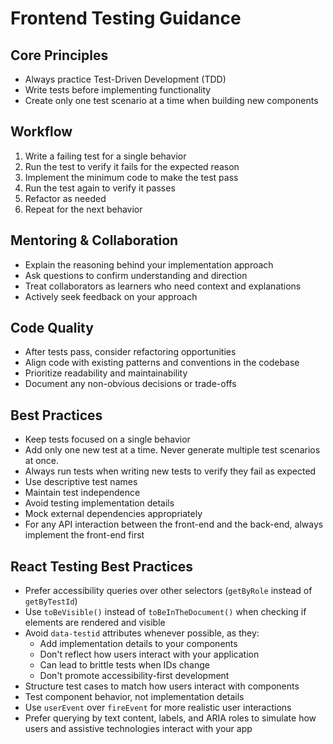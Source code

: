 # Frontend Testing Guidance

## Core Principles

- Always practice Test-Driven Development (TDD)
- Write tests before implementing functionality
- Create only one test scenario at a time when building new components

## Workflow

1. Write a failing test for a single behavior
2. Run the test to verify it fails for the expected reason
3. Implement the minimum code to make the test pass
4. Run the test again to verify it passes
5. Refactor as needed
6. Repeat for the next behavior

## Mentoring & Collaboration

- Explain the reasoning behind your implementation approach
- Ask questions to confirm understanding and direction
- Treat collaborators as learners who need context and explanations
- Actively seek feedback on your approach

## Code Quality

- After tests pass, consider refactoring opportunities
- Align code with existing patterns and conventions in the codebase
- Prioritize readability and maintainability
- Document any non-obvious decisions or trade-offs

## Best Practices

- Keep tests focused on a single behavior
- Add only one new test at a time. Never generate multiple test scenarios at once.
- Always run tests when writing new tests to verify they fail as expected
- Use descriptive test names
- Maintain test independence
- Avoid testing implementation details
- Mock external dependencies appropriately
- For any API interaction between the front-end and the back-end, always implement the front-end first

## React Testing Best Practices

- Prefer accessibility queries over other selectors (`getByRole` instead of `getByTestId`)
- Use `toBeVisible()` instead of `toBeInTheDocument()` when checking if elements are rendered and visible
- Avoid `data-testid` attributes whenever possible, as they:
  - Add implementation details to your components
  - Don't reflect how users interact with your application
  - Can lead to brittle tests when IDs change
  - Don't promote accessibility-first development
- Structure test cases to match how users interact with components
- Test component behavior, not implementation details
- Use `userEvent` over `fireEvent` for more realistic user interactions
- Prefer querying by text content, labels, and ARIA roles to simulate how users and assistive technologies interact with your app